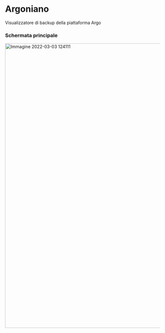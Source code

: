 # Argoniano

Visualizzatore di backup della piattaforma Argo

### Schermata principale
<img width="927" alt="Immagine 2022-03-03 124111" src="https://user-images.githubusercontent.com/50233545/156559436-8092b932-20bd-45cd-8109-0d032fa71863.png">
